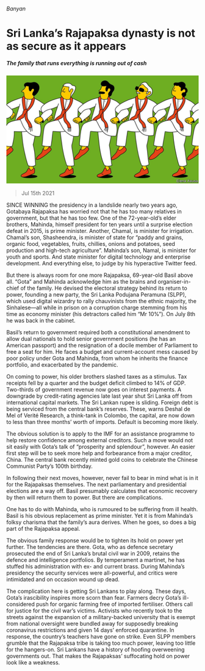 ###### Banyan

# Sri Lanka’s Rajapaksa dynasty is not as secure as it appears 

##### The family that runs everything is running out of cash 

![image](images/20210717_ASD001_0.jpg) 

> Jul 15th 2021 

SINCE WINNING the presidency in a landslide nearly two years ago, Gotabaya Rajapaksa has worried not that he has too many relatives in government, but that he has too few. One of the 72-year-old’s elder brothers, Mahinda, himself president for ten years until a surprise election defeat in 2015, is prime minister. Another, Chamal, is minister for irrigation. Chamal’s son, Shasheendra, is minister of state for “paddy and grains, organic food, vegetables, fruits, chillies, onions and potatoes, seed production and high-tech agriculture”. Mahinda’s son, Namal, is minister for youth and sports. And state minister for digital technology and enterprise development. And everything else, to judge by his hyperactive Twitter feed.

But there is always room for one more Rajapaksa, 69-year-old Basil above all. “Gota” and Mahinda acknowledge him as the brains and organiser-in-chief of the family. He devised the electoral strategy behind its return to power, founding a new party, the Sri Lanka Podujana Peramuna (SLPP), which used digital wizardry to rally chauvinists from the ethnic majority, the Sinhalese—all while in prison on a corruption charge stemming from his time as economy minister (his detractors called him “Mr 10%”). On July 8th he was back in the cabinet.


Basil’s return to government required both a constitutional amendment to allow dual nationals to hold senior government positions (he has an American passport) and the resignation of a docile member of Parliament to free a seat for him. He faces a budget and current-account mess caused by poor policy under Gota and Mahinda, from whom he inherits the finance portfolio, and exacerbated by the pandemic.

On coming to power, his older brothers slashed taxes as a stimulus. Tax receipts fell by a quarter and the budget deficit climbed to 14% of GDP. Two-thirds of government revenue now goes on interest payments. A downgrade by credit-rating agencies late last year shut Sri Lanka off from international capital markets. The Sri Lankan rupee is sliding. Foreign debt is being serviced from the central bank’s reserves. These, warns Deshal de Mel of Verité Research, a think-tank in Colombo, the capital, are now down to less than three months’ worth of imports. Default is becoming more likely.

The obvious solution is to apply to the IMF for an assistance programme to help restore confidence among external creditors. Such a move would not sit easily with Gota’s talk of “prosperity and splendour”, however. An easier first step will be to seek more help and forbearance from a major creditor, China. The central bank recently minted gold coins to celebrate the Chinese Communist Party’s 100th birthday.

In following their next moves, however, never fail to bear in mind what is in it for the Rajapaksas themselves. The next parliamentary and presidential elections are a way off. Basil presumably calculates that economic recovery by then will return them to power. But there are complications.

One has to do with Mahinda, who is rumoured to be suffering from ill health. Basil is his obvious replacement as prime minister. Yet it is from Mahinda’s folksy charisma that the family’s aura derives. When he goes, so does a big part of the Rajapaksa appeal.

The obvious family response would be to tighten its hold on power yet further. The tendencies are there. Gota, who as defence secretary prosecuted the end of Sri Lanka’s brutal civil war in 2009, retains the defence and intelligence portfolios. By temperament a martinet, he has stuffed his administration with ex- and current brass. During Mahinda’s presidency the security services were all-powerful, and critics were intimidated and on occasion wound up dead.

The complication here is getting Sri Lankans to play along. These days, Gota’s irascibility inspires more scorn than fear. Farmers decry Gota’s ill-considered push for organic farming free of imported fertiliser. Others call for justice for the civil war’s victims. Activists who recently took to the streets against the expansion of a military-backed university that is exempt from national oversight were bundled away for supposedly breaking coronavirus restrictions and given 14 days’ enforced quarantine. In response, the country’s teachers have gone on strike. Even SLPP members grumble that the Rajapaksa tribe is taking too much power, leaving too little for the hangers-on. Sri Lankans have a history of hoofing overweening governments out. That makes the Rajapaksas’ suffocating hold on power look like a weakness.

